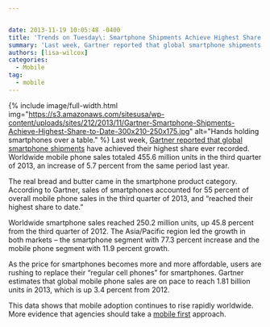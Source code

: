 ```yaml
---


date: 2013-11-19 10:05:48 -0400
title: 'Trends on Tuesday\: Smartphone Shipments Achieve Highest Share to Date'
summary: 'Last week, Gartner reported that global smartphone shipments have achieved their highest share ever recorded. Worldwide mobile phone sales totaled 455.6 million units in the third quarter of 2013, an increase of 5.7 percent from the same period last year. The real bread and butter came in'
authors: [lisa-wilcox]
categories:
  - Mobile
tag:
  - mobile
---
```


{% include image/full-width.html img="https://s3.amazonaws.com/sitesusa/wp-content/uploads/sites/212/2013/11/Gartner-Smartphone-Shipments-Achieve-Highest-Share-to-Date-300x210-250x175.jpg" alt="Hands holding smartphones over a table." %}
Last week, [Gartner reported that global smartphone shipments](http://www.mobilemarketingwatch.com/gartner-smartphone-shipments-achieve-highest-share-to-date-37496/?utm_source=feedburner&utm_medium=email&utm_campaign=Feed%3A+MobileMarketingWatch+%28Mobile+Marketing+Watch%29) have achieved their highest share ever recorded. Worldwide mobile phone sales totaled 455.6 million units in the third quarter of 2013, an increase of 5.7 percent from the same period last year.

The real bread and butter came in the smartphone product category. According to Gartner, sales of smartphones accounted for 55 percent of overall mobile phone sales in the third quarter of 2013, and “reached their highest share to date.”

Worldwide smartphone sales reached 250.2 million units, up 45.8 percent from the third quarter of 2012. The Asia/Pacific region led the growth in both markets – the smartphone segment with 77.3 percent increase and the mobile phone segment with 11.9 percent growth.

As the price for smartphones becomes more and more affordable, users are rushing to replace their &#8220;regular cell phones&#8221; for smartphones. Gartner estimates that global mobile phone sales are on pace to reach 1.81 billion units in 2013, which is up 3.4 percent from 2012.

This data shows that mobile adoption continues to rise rapidly worldwide. More evidence that agencies should take a [mobile first](https://digitalgov.sites.usa.gov/2013/09/30/mobile-first/ "Mobile First") approach.